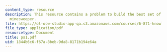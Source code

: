 ```yaml
---
content_type: resource
description: This resource contains a problem to build the best set of rules to play
  minesweeper.
file: https://ol-ocw-studio-app-qa.s3.amazonaws.com/courses/6-871-knowledge-based-applications-systems-spring-2005/1844b6c6f67a8beb9da88171b194e64a_ps1.pdf
file_type: application/pdf
resourcetype: Document
title: ps1.pdf
uid: 1844b6c6-f67a-8beb-9da8-8171b194e64a
---
```

